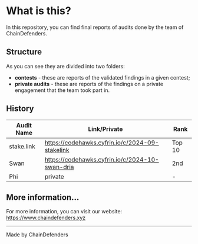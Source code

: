 # What is this?

In this repository, you can find final reports of audits done by the team of ChainDefenders. 

## Structure

As you can see they are divided into two folders:
- **contests** - these are reports of the validated findings in a given contest;
- **private audits** - these are reports of the findings on a private engagement that the team took part in.

## History
| **Audit Name** | **Link/Private** | **Rank** |
|----------------------|---------------| -------- |
| stake.link | https://codehawks.cyfrin.io/c/2024-09-stakelink | Top 10 |
| Swan | https://codehawks.cyfrin.io/c/2024-10-swan-dria | 2nd | 
| Phi | private | - |




## More information...

For more information, you can visit our website: https://www.chaindefenders.xyz

---
Made by ChainDefenders


